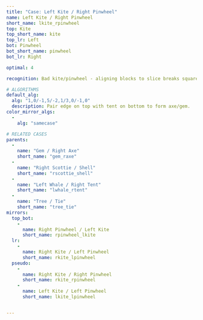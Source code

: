 ```yaml
---
title: "Case: Left Kite / Right Pinwheel"
name: Left Kite / Right Pinwheel
short_name: lkite_rpinwheel
top: Kite
top_short_name: kite
top_lr: Left
bot: Pinwheel
bot_short_name: pinwheel
bot_lr: Right

optimal: 4

recognition: Bad kite/pinwheel - aligning blocks to slice breaks squareshape.

# ALGORITHMS
default_alg:
  alg: "1,0/-1,5/-2,1/3,0/-1,0"
  description: Pair edge on top with tent on bottom to form axe/gem.
color_mirror_algs:
  -
    alg: "samecase"

# RELATED CASES
parents:
  -
    name: "Gem / Right Axe"
    short_name: "gem_raxe"
  -
    name: "Right Scottie / Shell"
    short_name: "rscottie_shell"
  -
    name: "Left Whale / Right Tent"
    short_name: "lwhale_rtent"
  -
    name: "Tree / Tie"
    short_name: "tree_tie"
mirrors:
  top_bot:
    -
      name: Right Pinwheel / Left Kite
      short_name: rpinwheel_lkite
  lr:
    -
      name: Right Kite / Left Pinwheel
      short_name: rkite_lpinwheel
  pseudo:
    -
      name: Right Kite / Right Pinwheel
      short_name: rkite_rpinwheel
    -
      name: Left Kite / Left Pinwheel
      short_name: lkite_lpinwheel


---
```


